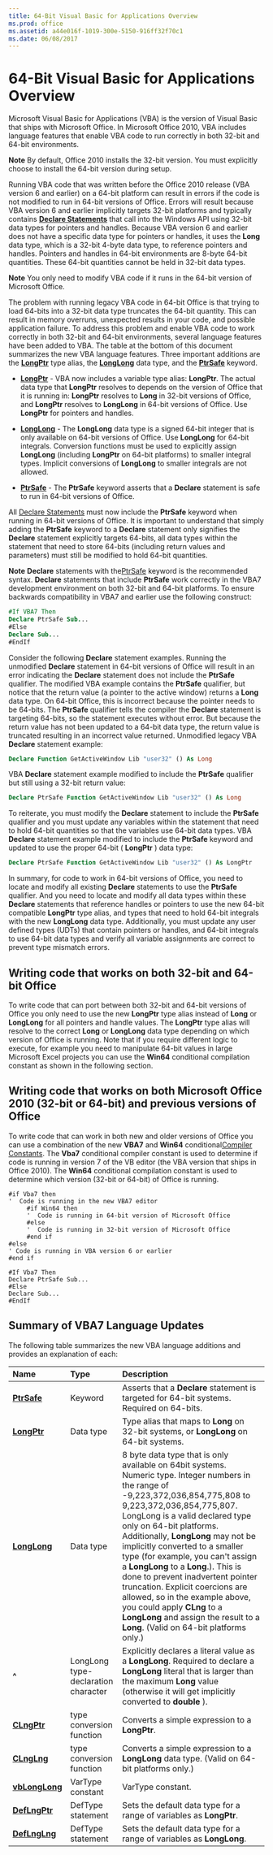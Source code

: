 ```yaml
---
title: 64-Bit Visual Basic for Applications Overview
ms.prod: office
ms.assetid: a44e016f-1019-300e-5150-916ff32f70c1
ms.date: 06/08/2017
---
```



# 64-Bit Visual Basic for Applications Overview

Microsoft Visual Basic for Applications (VBA) is the version of Visual Basic that ships with Microsoft Office. In Microsoft Office 2010, VBA includes language features that enable VBA code to run correctly in both 32-bit and 64-bit environments.


 **Note**  By default, Office 2010 installs the 32-bit version. You must explicitly choose to install the 64-bit version during setup.


Running VBA code that was written before the Office 2010 release (VBA version 6 and earlier) on a 64-bit platform can result in errors if the code is not modified to run in 64-bit versions of Office. Errors will result because VBA version 6 and earlier implicitly targets 32-bit platforms and typically contains **[Declare Statements](declare-statement.md)** that call into the Windows API using 32-bit data types for pointers and handles. Because VBA version 6 and earlier does not have a specific data type for pointers or handles, it uses the **Long** data type, which is a 32-bit 4-byte data type, to reference pointers and handles. Pointers and handles in 64-bit environments are 8-byte 64-bit quantities. These 64-bit quantities cannot be held in 32-bit data types.


 **Note**  You only need to modify VBA code if it runs in the 64-bit version of Microsoft Office.

The problem with running legacy VBA code in 64-bit Office is that trying to load 64-bits into a 32-bit data type truncates the 64-bit quantity. This can result in memory overruns, unexpected results in your code, and possible application failure.
To address this problem and enable VBA code to work correctly in both 32-bit and 64-bit environments, several language features have been added to VBA. The table at the bottom of this document summarizes the new VBA language features. Three important additions are the **[LongPtr](longptr-data-type.md)** type alias, the **[LongLong](longlong-data-type.md)** data type, and the **[PtrSafe](ptrsafe-keyword.md)** keyword.


- **[LongPtr](longptr-data-type.md)** - VBA now includes a variable type alias: **LongPtr**. The actual data type that **LongPtr** resolves to depends on the version of Office that it is running in: **LongPtr** resolves to **Long** in 32-bit versions of Office, and **LongPtr** resolves to **LongLong** in 64-bit versions of Office. Use **LongPtr** for pointers and handles.
    
- **[LongLong](longlong-data-type.md)** - The **LongLong** data type is a signed 64-bit integer that is only available on 64-bit versions of Office. Use **LongLong** for 64-bit integrals. Conversion functions must be used to explicitly assign **LongLong** (including **LongPtr** on 64-bit platforms) to smaller integral types. Implicit conversions of **LongLong** to smaller integrals are not allowed.
    
- **[PtrSafe](ptrsafe-keyword.md)** - The **PtrSafe** keyword asserts that a **Declare** statement is safe to run in 64-bit versions of Office.
    

All [Declare Statements](declare-statement.md) must now include the **PtrSafe** keyword when running in 64-bit versions of Office. It is important to understand that simply adding the **PtrSafe** keyword to a **Declare** statement only signifies the **Declare** statement explicitly targets 64-bits, all data types within the statement that need to store 64-bits (including return values and parameters) must still be modified to hold 64-bit quantities.

 **Note**  **Declare** statements with the[PtrSafe](ptrsafe-keyword.md) keyword is the recommended syntax. **Declare** statements that include **PtrSafe** work correctly in the VBA7 development environment on both 32-bit and 64-bit platforms. To ensure backwards compatibility in VBA7 and earlier use the following construct:




```vb
#If VBA7 Then 
Declare PtrSafe Sub... 
#Else 
Declare Sub... 
#EndIf
```

Consider the following **Declare** statement examples. Running the unmodified **Declare** statement in 64-bit versions of Office will result in an error indicating the **Declare** statement does not include the **PtrSafe** qualifier. The modified VBA example contains the **PtrSafe** qualifier, but notice that the return value (a pointer to the active window) returns a **Long** data type. On 64-bit Office, this is incorrect because the pointer needs to be 64-bits. The **PtrSafe** qualifier tells the compiler the **Declare** statement is targeting 64-bits, so the statement executes without error. But because the return value has not been updated to a 64-bit data type, the return value is truncated resulting in an incorrect value returned.
Unmodified legacy VBA **Declare** statement example:



```vb
Declare Function GetActiveWindow Lib "user32" () As Long
```

VBA **Declare** statement example modified to include the **PtrSafe** qualifier but still using a 32-bit return value:



```vb
Declare PtrSafe Function GetActiveWindow Lib "user32" () As Long
```

To reiterate, you must modify the **Declare** statement to include the **PtrSafe** qualifier and you must update any variables within the statement that need to hold 64-bit quantities so that the variables use 64-bit data types.
VBA **Declare** statement example modified to include the **PtrSafe** keyword and updated to use the proper 64-bit ( **LongPtr** ) data type:



```vb
Declare PtrSafe Function GetActiveWindow Lib "user32" () As LongPtr
```

In summary, for code to work in 64-bit versions of Office, you need to locate and modify all existing **Declare** statements to use the **PtrSafe** qualifier. And you need to locate and modify all data types within these **Declare** statements that reference handles or pointers to use the new 64-bit compatible **LongPtr** type alias, and types that need to hold 64-bit integrals with the new **LongLong** data type. Additionally, you must update any user defined types (UDTs) that contain pointers or handles, and 64-bit integrals to use 64-bit data types and verify all variable assignments are correct to prevent type mismatch errors.

## Writing code that works on both 32-bit and 64-bit Office

To write code that can port between both 32-bit and 64-bit versions of Office you only need to use the new **LongPtr** type alias instead of **Long** or **LongLong** for all pointers and handle values. The **LongPtr** type alias will resolve to the correct **Long** or **LongLong** data type depending on which version of Office is running. Note that if you require different logic to execute, for example you need to manipulate 64-bit values in large Microsoft Excel projects you can use the **Win64** conditional compilation constant as shown in the following section.


## Writing code that works on both Microsoft Office 2010 (32-bit or 64-bit) and previous versions of Office

To write code that can work in both new and older versions of Office you can use a combination of the new **VBA7** and **Win64** conditional[Compiler Constants](compiler-constants.md). The **Vba7** conditional compiler constant is used to determine if code is running in version 7 of the VB editor (the VBA version that ships in Office 2010). The **Win64** conditional compilation constant is used to determine which version (32-bit or 64-bit) of Office is running.


```
#if Vba7 then 
'  Code is running in the new VBA7 editor 
     #if Win64 then 
     '  Code is running in 64-bit version of Microsoft Office 
     #else 
     '  Code is running in 32-bit version of Microsoft Office 
     #end if 
#else 
' Code is running in VBA version 6 or earlier 
#end if 
 
#If Vba7 Then 
Declare PtrSafe Sub... 
#Else 
Declare Sub... 
#EndIf 

```


## Summary of VBA7 Language Updates

The following table summarizes the new VBA language additions and provides an explanation of each:



|**Name**|**Type**|**Description**|
|:-----|:-----|:-----|
|**[PtrSafe](ptrsafe-keyword.md)**|Keyword|Asserts that a **Declare** statement is targeted for 64-bit systems. Required on 64-bits.|
|**[LongPtr](longptr-data-type.md)**|Data type|Type alias that maps to **Long** on 32-bit systems, or **LongLong** on 64-bit systems.|
|**[LongLong](longlong-data-type.md)**|Data type|8 byte data type that is only available on 64bit systems. Numeric type. Integer numbers in the range of -9,223,372,036,854,775,808 to 9,223,372,036,854,775,807. LongLong is a valid declared type only on 64-bit platforms. Additionally, **LongLong** may not be implicitly converted to a smaller type (for example, you can't assign a **LongLong** to a **Long**.). This is done to prevent inadvertent pointer truncation. Explicit coercions are allowed, so in the example above, you could apply **CLng** to a **LongLong** and assign the result to a **Long**. (Valid on 64-bit platforms only.)|
|**^**|LongLong type-declaration character|Explicitly declares a literal value as a **LongLong**. Required to declare a **LongLong** literal that is larger than the maximum **Long** value (otherwise it will get implicitly converted to **double** ).|
|**[CLngPtr](type-conversion-functions.md)**|type conversion function|Converts a simple expression to a **LongPtr**.|
|**[CLngLng](type-conversion-functions.md)**|type conversion function|Converts a simple expression to a **LongLong** data type. (Valid on 64-bit platforms only.)|
|**[vbLongLong](vartype-constants.md)**|VarType constant|VarType constant.|
|**[DefLngPtr](deftype-statements.md)**|DefType statement|Sets the default data type for a range of variables as **LongPtr**.|
|**[DefLngLng](deftype-statements.md)**|DefType statement|Sets the default data type for a range of variables as **LongLong**.|

